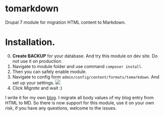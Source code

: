 # tomarkdown
Drupal 7 module for migration HTML content to Markdown.

# Installation.

0. **Create BACKUP** for your database. And try this module on dev site. Do not use it on production.
1. Navigate to module folder and use command `composer install`.
2. Then you can safely enable module.
3. Navigate to config form `admin/config/content/formats/tomarkdown`. And set up your settings.
  ![](http://i.imgur.com/4gwIuhC.png)
4. Click _Migrate_ and wait :)

I write it for my own [blog](http://niklan.net/). I migrate all body values of my blog entry from HTML to MD. So there is now support for this module, use it on your own risk, if you have any questions, welcome to the issues.
